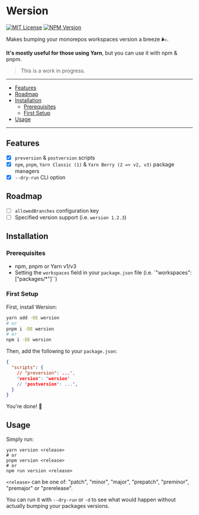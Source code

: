 # Wersion

[![MIT License](https://img.shields.io/github/license/ivangabriele/wersion?style=for-the-badge)](https://github.com/ivangabriele/wersion/blob/main/LICENSE)
[![NPM Version](https://img.shields.io/npm/v/wersion?style=for-the-badge)](https://www.npmjs.com/package/wersion)

Makes bumping your monorepos workspaces version a breeze 🌬️.

**It's mostly useful for those using Yarn**, but you can use it with npm & pnpm.

> This is a work in progress.

---

- [Features](#features)
- [Roadmap](#roadmap)
- [Installation](#installation)
  - [Prerequisites](#prerequisites)
  - [First Setup](#first-setup)
- [Usage](#usage)

---

## Features

- [x] `preversion` & `postversion` scripts
- [x] `npm`, `pnpm`, `Yarn Classic (1)` & `Yarn Berry (2 => v2, v3)` package managers
- [x] `--dry-run` CLI option

## Roadmap

- [ ] `allowedBranches` configuration key
- [ ] Specified version support (i.e. `wersion 1.2.3`)

## Installation

### Prerequisites

- npm, pnpm or Yarn v1/v3
- Setting the `workspaces` field in your `package.json` file (i.e. `"workspaces": ["packages/*"]``)

### First Setup

First, install Wersion:

```sh
yarn add -DE wersion
# or
pnpm i -DE wersion
# or
npm i -DE wersion
```

Then, add the following to your `package.json`:

```json
{
  "scripts": {
    // "preversion": ...",
    "version": "wersion"
    // "postversion": ...",
  }
}
```

You're done! 🎉

## Usage

Simply run:

```
yarn version <release>
# or
pnpm version <release>
# or
npm run version <release>
```

`<release>` can be one of: "patch", "minor", "major", "prepatch", "preminor", "premajor" or "prerelease".

You can run it with `--dry-run` or `-d` to see what would happen without actually bumping your packages versions.
